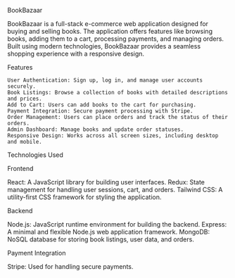 BookBazaar

BookBazaar is a full-stack e-commerce web application designed for buying and selling books. The application offers features like browsing books, adding them to a cart, processing payments, and managing orders. Built using modern technologies, BookBazaar provides a seamless shopping experience with a responsive design.

Features

    User Authentication: Sign up, log in, and manage user accounts securely.
    Book Listings: Browse a collection of books with detailed descriptions and prices.
    Add to Cart: Users can add books to the cart for purchasing.
    Payment Integration: Secure payment processing with Stripe.
    Order Management: Users can place orders and track the status of their orders.
    Admin Dashboard: Manage books and update order statuses.
    Responsive Design: Works across all screen sizes, including desktop and mobile.

Technologies Used

Frontend

React: A JavaScript library for building user interfaces.
Redux: State management for handling user sessions, cart, and orders.
Tailwind CSS: A utility-first CSS framework for styling the application.

Backend

Node.js: JavaScript runtime environment for building the backend.
Express: A minimal and flexible Node.js web application framework.
MongoDB: NoSQL database for storing book listings, user data, and orders.

Payment Integration

Stripe: Used for handling secure payments.
